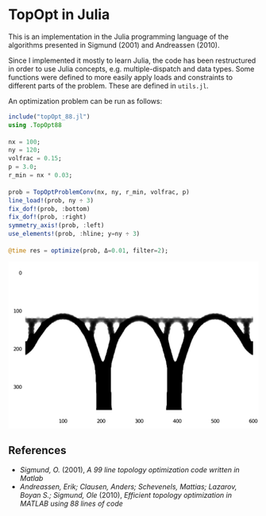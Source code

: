 TopOpt in Julia
===

This is an implementation in the Julia programming language of the algorithms presented in Sigmund (2001) and Andreassen (2010).

Since I implemented it mostly to learn Julia, the code has been restructured in order to use Julia concepts, e.g. multiple-dispatch and data types.
Some functions were defined to more easily apply loads and constraints to different parts of the problem.
These are defined in `utils.jl`.

An optimization problem can be run as follows:

```julia
include("topOpt_88.jl")
using .TopOpt88

nx = 100;
ny = 120;
volfrac = 0.15;
p = 3.0;
r_min = nx * 0.03;

prob = TopOptProblemConv(nx, ny, r_min, volfrac, p)
line_load!(prob, ny ÷ 3)
fix_dof!(prob, :bottom)
fix_dof!(prob, :right)
symmetry_axis!(prob, :left)
use_elements!(prob, :hline; y=ny ÷ 3)

@time res = optimize(prob, Δ=0.01, filter=2);
```

![optimization](./plot_88.png)

## References

- *Sigmund, O.* (2001), _A 99 line topology optimization code written in Matlab_
- *Andreassen, Erik; Clausen, Anders; Schevenels, Mattias; Lazarov, Boyan S.; Sigmund, Ole* (2010), _Efficient topology optimization in MATLAB using 88 lines of code_
